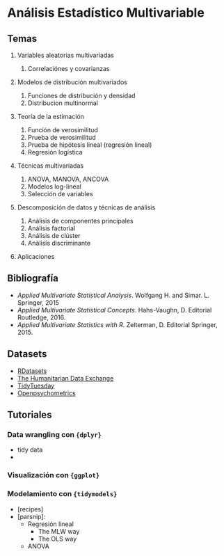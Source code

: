 
# Análisis Estadístico Multivariable


## Temas

1. Variables aleatorias multivariadas
   1. Correlaciónes y covarianzas

2. Modelos de distribución multivariados
   1. Funciones de distribución y densidad
   2. Distribucion multinormal

3. Teoría de la estimación
   1. Función de verosimilitud
   2. Prueba de verosimilitud
   3. Prueba de hipótesis lineal (regresión lineal)
   4. Regresión logística

4. Técnicas multivariadas
   1. ANOVA, MANOVA, ANCOVA
   2. Modelos log-lineal
   3. Selección de variables

5. Descomposición de datos y técnicas de análisis
   1. Análisis de componentes principales
   2. Análisis factorial
   3. Análisis de clúster
   4. Análisis discriminante

6. Aplicaciones

## Bibliografía

- *Applied Multivariate Statistical Analysis*. Wolfgang H. and Simar. L. Springer, 2015
- *Applied Multivariate Statistical Concepts*. Hahs-Vaughn, D. Editorial Routledge, 2016.
- *Applied Multivariate Statistics with R*. Zelterman, D. Editorial Springer, 2015.


## Datasets

- [RDatasets](https://vincentarelbundock.github.io/Rdatasets/articles/data.html)
- [The Humanitarian Data Exchange](https://data.humdata.org/)
- [TidyTuesday](https://github.com/rfordatascience/tidytuesday)
- [Openpsychometrics](https://openpsychometrics.org/_rawdata/)

## Tutoriales

### Data wrangling con `{dplyr}`

- tidy data
- 

### Visualización con `{ggplot}`

### Modelamiento con `{tidymodels}`

- [recipes]
- [parsnip]:
  - Regresión lineal
    - The MLW way
    - The OLS way
  - ANOVA
